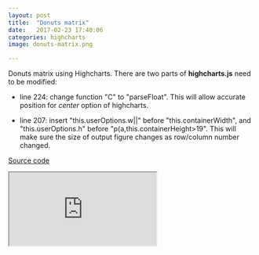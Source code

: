 ```yaml
---
layout: post
title:  "Donuts matrix"
date:   2017-02-23 17:40:06
categories: highcharts
image: donuts-matrix.png

---
```



Donuts matrix using Highcharts. There are two parts of **highcharts.js** need to be modified:

- line 224: change function "C" to "parseFloat". This will allow accurate position for *center* option of highcharts. 

- line 207: insert "this.userOptions.w||" before "this.containerWidth", and "this.userOptions.h" before "p(a,this.containerHeight>19". This will make sure the size of output figure changes as row/column number changed.
 

[Source code](https://github.com/shinysolutions/donuts)

<iframe src="http://51.175.77.204/donuts/"></iframe><br>

